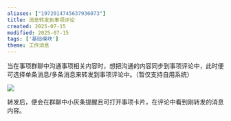 ```yaml
---
aliases: ["1972014745637936073"]
title: 消息转发到事项评论
created: 2025-07-15
modified: 2025-07-15
tags: ['基础模块']
theme: 工作消息
---
```


当在事项群聊中沟通事项相关内容时，想把沟通的内容同步到事项评论中，此时便可选择单条消息/多条消息来转发到事项评论中。（暂仅支持自用系统）

![](https://myhelpdoc.oss-cn-heyuan.aliyuncs.com/mdimages/74061ad9111f43dd0bfd216e1f5b7883.jpg)

转发后，便会在群聊中小灰条提醒且可打开事项卡片，在评论中看到刚转发的消息内容。

